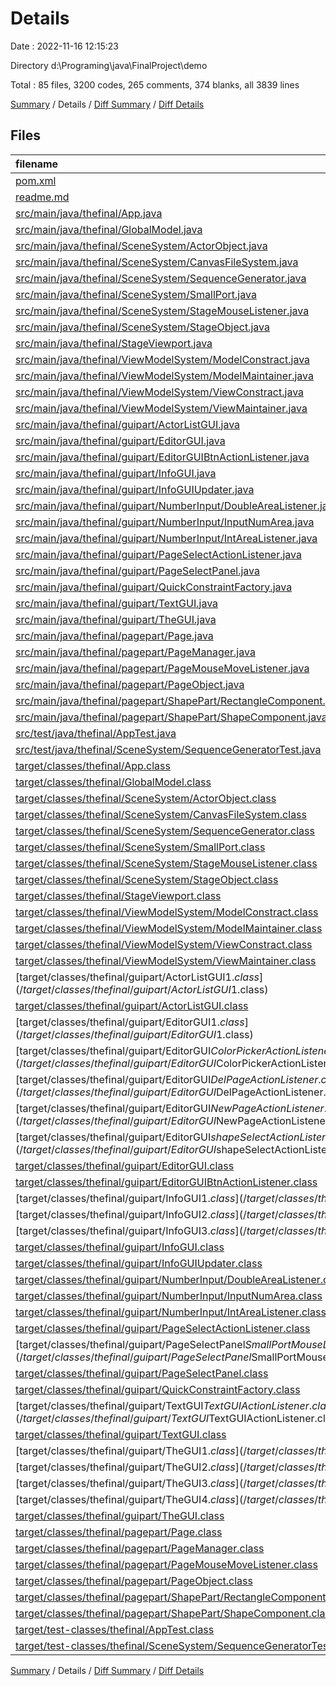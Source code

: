 # Details

Date : 2022-11-16 12:15:23

Directory d:\\Programing\\java\\FinalProject\\demo

Total : 85 files,  3200 codes, 265 comments, 374 blanks, all 3839 lines

[Summary](results.md) / Details / [Diff Summary](diff.md) / [Diff Details](diff-details.md)

## Files
| filename | language | code | comment | blank | total |
| :--- | :--- | ---: | ---: | ---: | ---: |
| [pom.xml](/pom.xml) | XML | 94 | 4 | 7 | 105 |
| [readme.md](/readme.md) | Markdown | 3 | 0 | 1 | 4 |
| [src/main/java/thefinal/App.java](/src/main/java/thefinal/App.java) | Java | 12 | 7 | 3 | 22 |
| [src/main/java/thefinal/GlobalModel.java](/src/main/java/thefinal/GlobalModel.java) | Java | 63 | 22 | 15 | 100 |
| [src/main/java/thefinal/SceneSystem/ActorObject.java](/src/main/java/thefinal/SceneSystem/ActorObject.java) | Java | 97 | 43 | 16 | 156 |
| [src/main/java/thefinal/SceneSystem/CanvasFileSystem.java](/src/main/java/thefinal/SceneSystem/CanvasFileSystem.java) | Java | 103 | 4 | 13 | 120 |
| [src/main/java/thefinal/SceneSystem/SequenceGenerator.java](/src/main/java/thefinal/SceneSystem/SequenceGenerator.java) | Java | 184 | 5 | 18 | 207 |
| [src/main/java/thefinal/SceneSystem/SmallPort.java](/src/main/java/thefinal/SceneSystem/SmallPort.java) | Java | 47 | 2 | 9 | 58 |
| [src/main/java/thefinal/SceneSystem/StageMouseListener.java](/src/main/java/thefinal/SceneSystem/StageMouseListener.java) | Java | 95 | 7 | 21 | 123 |
| [src/main/java/thefinal/SceneSystem/StageObject.java](/src/main/java/thefinal/SceneSystem/StageObject.java) | Java | 83 | 10 | 13 | 106 |
| [src/main/java/thefinal/StageViewport.java](/src/main/java/thefinal/StageViewport.java) | Java | 9 | 0 | 6 | 15 |
| [src/main/java/thefinal/ViewModelSystem/ModelConstract.java](/src/main/java/thefinal/ViewModelSystem/ModelConstract.java) | Java | 4 | 0 | 1 | 5 |
| [src/main/java/thefinal/ViewModelSystem/ModelMaintainer.java](/src/main/java/thefinal/ViewModelSystem/ModelMaintainer.java) | Java | 20 | 5 | 5 | 30 |
| [src/main/java/thefinal/ViewModelSystem/ViewConstract.java](/src/main/java/thefinal/ViewModelSystem/ViewConstract.java) | Java | 4 | 0 | 1 | 5 |
| [src/main/java/thefinal/ViewModelSystem/ViewMaintainer.java](/src/main/java/thefinal/ViewModelSystem/ViewMaintainer.java) | Java | 29 | 20 | 5 | 54 |
| [src/main/java/thefinal/guipart/ActorListGUI.java](/src/main/java/thefinal/guipart/ActorListGUI.java) | Java | 53 | 0 | 11 | 64 |
| [src/main/java/thefinal/guipart/EditorGUI.java](/src/main/java/thefinal/guipart/EditorGUI.java) | Java | 104 | 10 | 21 | 135 |
| [src/main/java/thefinal/guipart/EditorGUIBtnActionListener.java](/src/main/java/thefinal/guipart/EditorGUIBtnActionListener.java) | Java | 53 | 0 | 4 | 57 |
| [src/main/java/thefinal/guipart/InfoGUI.java](/src/main/java/thefinal/guipart/InfoGUI.java) | Java | 151 | 3 | 27 | 181 |
| [src/main/java/thefinal/guipart/InfoGUIUpdater.java](/src/main/java/thefinal/guipart/InfoGUIUpdater.java) | Java | 13 | 1 | 4 | 18 |
| [src/main/java/thefinal/guipart/NumberInput/DoubleAreaListener.java](/src/main/java/thefinal/guipart/NumberInput/DoubleAreaListener.java) | Java | 35 | 4 | 13 | 52 |
| [src/main/java/thefinal/guipart/NumberInput/InputNumArea.java](/src/main/java/thefinal/guipart/NumberInput/InputNumArea.java) | Java | 7 | 0 | 4 | 11 |
| [src/main/java/thefinal/guipart/NumberInput/IntAreaListener.java](/src/main/java/thefinal/guipart/NumberInput/IntAreaListener.java) | Java | 34 | 3 | 10 | 47 |
| [src/main/java/thefinal/guipart/PageSelectActionListener.java](/src/main/java/thefinal/guipart/PageSelectActionListener.java) | Java | 14 | 2 | 3 | 19 |
| [src/main/java/thefinal/guipart/PageSelectPanel.java](/src/main/java/thefinal/guipart/PageSelectPanel.java) | Java | 71 | 1 | 13 | 85 |
| [src/main/java/thefinal/guipart/QuickConstraintFactory.java](/src/main/java/thefinal/guipart/QuickConstraintFactory.java) | Java | 31 | 15 | 7 | 53 |
| [src/main/java/thefinal/guipart/TextGUI.java](/src/main/java/thefinal/guipart/TextGUI.java) | Java | 77 | 3 | 11 | 91 |
| [src/main/java/thefinal/guipart/TheGUI.java](/src/main/java/thefinal/guipart/TheGUI.java) | Java | 116 | 10 | 22 | 148 |
| [src/main/java/thefinal/pagepart/Page.java](/src/main/java/thefinal/pagepart/Page.java) | Java | 27 | 3 | 8 | 38 |
| [src/main/java/thefinal/pagepart/PageManager.java](/src/main/java/thefinal/pagepart/PageManager.java) | Java | 8 | 0 | 5 | 13 |
| [src/main/java/thefinal/pagepart/PageMouseMoveListener.java](/src/main/java/thefinal/pagepart/PageMouseMoveListener.java) | Java | 61 | 1 | 18 | 80 |
| [src/main/java/thefinal/pagepart/PageObject.java](/src/main/java/thefinal/pagepart/PageObject.java) | Java | 78 | 7 | 11 | 96 |
| [src/main/java/thefinal/pagepart/ShapePart/RectangleComponent.java](/src/main/java/thefinal/pagepart/ShapePart/RectangleComponent.java) | Java | 12 | 0 | 6 | 18 |
| [src/main/java/thefinal/pagepart/ShapePart/ShapeComponent.java](/src/main/java/thefinal/pagepart/ShapePart/ShapeComponent.java) | Java | 51 | 13 | 12 | 76 |
| [src/test/java/thefinal/AppTest.java](/src/test/java/thefinal/AppTest.java) | Java | 11 | 6 | 4 | 21 |
| [src/test/java/thefinal/SceneSystem/SequenceGeneratorTest.java](/src/test/java/thefinal/SceneSystem/SequenceGeneratorTest.java) | Java | 68 | 3 | 15 | 86 |
| [target/classes/thefinal/App.class](/target/classes/thefinal/App.class) | Java | 14 | 0 | 0 | 14 |
| [target/classes/thefinal/GlobalModel.class](/target/classes/thefinal/GlobalModel.class) | Java | 35 | 0 | 0 | 35 |
| [target/classes/thefinal/SceneSystem/ActorObject.class](/target/classes/thefinal/SceneSystem/ActorObject.class) | Java | 48 | 0 | 1 | 49 |
| [target/classes/thefinal/SceneSystem/CanvasFileSystem.class](/target/classes/thefinal/SceneSystem/CanvasFileSystem.class) | Java | 77 | 0 | 1 | 78 |
| [target/classes/thefinal/SceneSystem/SequenceGenerator.class](/target/classes/thefinal/SceneSystem/SequenceGenerator.class) | Java | 90 | 36 | 1 | 127 |
| [target/classes/thefinal/SceneSystem/SmallPort.class](/target/classes/thefinal/SceneSystem/SmallPort.class) | Java | 39 | 0 | 1 | 40 |
| [target/classes/thefinal/SceneSystem/StageMouseListener.class](/target/classes/thefinal/SceneSystem/StageMouseListener.class) | Java | 42 | 0 | 0 | 42 |
| [target/classes/thefinal/SceneSystem/StageObject.class](/target/classes/thefinal/SceneSystem/StageObject.class) | Java | 49 | 10 | 2 | 61 |
| [target/classes/thefinal/StageViewport.class](/target/classes/thefinal/StageViewport.class) | Java | 10 | 0 | 0 | 10 |
| [target/classes/thefinal/ViewModelSystem/ModelConstract.class](/target/classes/thefinal/ViewModelSystem/ModelConstract.class) | Java | 2 | 0 | 0 | 2 |
| [target/classes/thefinal/ViewModelSystem/ModelMaintainer.class](/target/classes/thefinal/ViewModelSystem/ModelMaintainer.class) | Java | 16 | 0 | 0 | 16 |
| [target/classes/thefinal/ViewModelSystem/ViewConstract.class](/target/classes/thefinal/ViewModelSystem/ViewConstract.class) | Java | 3 | 0 | 0 | 3 |
| [target/classes/thefinal/ViewModelSystem/ViewMaintainer.class](/target/classes/thefinal/ViewModelSystem/ViewMaintainer.class) | Java | 19 | 0 | 0 | 19 |
| [target/classes/thefinal/guipart/ActorListGUI$1.class](/target/classes/thefinal/guipart/ActorListGUI$1.class) | Java | 13 | 0 | 0 | 13 |
| [target/classes/thefinal/guipart/ActorListGUI.class](/target/classes/thefinal/guipart/ActorListGUI.class) | Java | 32 | 0 | 0 | 32 |
| [target/classes/thefinal/guipart/EditorGUI$1.class](/target/classes/thefinal/guipart/EditorGUI$1.class) | Java | 9 | 0 | 0 | 9 |
| [target/classes/thefinal/guipart/EditorGUI$ColorPickerActionListener.class](/target/classes/thefinal/guipart/EditorGUI$ColorPickerActionListener.class) | Java | 12 | 2 | 0 | 14 |
| [target/classes/thefinal/guipart/EditorGUI$DelPageActionListener.class](/target/classes/thefinal/guipart/EditorGUI$DelPageActionListener.class) | Java | 12 | 0 | 0 | 12 |
| [target/classes/thefinal/guipart/EditorGUI$NewPageActionListener.class](/target/classes/thefinal/guipart/EditorGUI$NewPageActionListener.class) | Java | 14 | 0 | 0 | 14 |
| [target/classes/thefinal/guipart/EditorGUI$shapeSelectActionListener.class](/target/classes/thefinal/guipart/EditorGUI$shapeSelectActionListener.class) | Java | 11 | 0 | 0 | 11 |
| [target/classes/thefinal/guipart/EditorGUI.class](/target/classes/thefinal/guipart/EditorGUI.class) | Java | 34 | 0 | 0 | 34 |
| [target/classes/thefinal/guipart/EditorGUIBtnActionListener.class](/target/classes/thefinal/guipart/EditorGUIBtnActionListener.class) | Java | 39 | 0 | 0 | 39 |
| [target/classes/thefinal/guipart/InfoGUI$1.class](/target/classes/thefinal/guipart/InfoGUI$1.class) | Java | 11 | 0 | 0 | 11 |
| [target/classes/thefinal/guipart/InfoGUI$2.class](/target/classes/thefinal/guipart/InfoGUI$2.class) | Java | 10 | 0 | 0 | 10 |
| [target/classes/thefinal/guipart/InfoGUI$3.class](/target/classes/thefinal/guipart/InfoGUI$3.class) | Java | 13 | 0 | 1 | 14 |
| [target/classes/thefinal/guipart/InfoGUI.class](/target/classes/thefinal/guipart/InfoGUI.class) | Java | 75 | 0 | 0 | 75 |
| [target/classes/thefinal/guipart/InfoGUIUpdater.class](/target/classes/thefinal/guipart/InfoGUIUpdater.class) | Java | 14 | 0 | 0 | 14 |
| [target/classes/thefinal/guipart/NumberInput/DoubleAreaListener.class](/target/classes/thefinal/guipart/NumberInput/DoubleAreaListener.class) | Java | 23 | 0 | 0 | 23 |
| [target/classes/thefinal/guipart/NumberInput/InputNumArea.class](/target/classes/thefinal/guipart/NumberInput/InputNumArea.class) | Java | 6 | 0 | 0 | 6 |
| [target/classes/thefinal/guipart/NumberInput/IntAreaListener.class](/target/classes/thefinal/guipart/NumberInput/IntAreaListener.class) | Java | 22 | 0 | 0 | 22 |
| [target/classes/thefinal/guipart/PageSelectActionListener.class](/target/classes/thefinal/guipart/PageSelectActionListener.class) | Java | 12 | 0 | 0 | 12 |
| [target/classes/thefinal/guipart/PageSelectPanel$SmallPortMouseListenerImplementation.class](/target/classes/thefinal/guipart/PageSelectPanel$SmallPortMouseListenerImplementation.class) | Java | 23 | 0 | 1 | 24 |
| [target/classes/thefinal/guipart/PageSelectPanel.class](/target/classes/thefinal/guipart/PageSelectPanel.class) | Java | 32 | 3 | 0 | 35 |
| [target/classes/thefinal/guipart/QuickConstraintFactory.class](/target/classes/thefinal/guipart/QuickConstraintFactory.class) | Java | 21 | 0 | 0 | 21 |
| [target/classes/thefinal/guipart/TextGUI$TextGUIActionListener.class](/target/classes/thefinal/guipart/TextGUI$TextGUIActionListener.class) | Java | 31 | 0 | 0 | 31 |
| [target/classes/thefinal/guipart/TextGUI.class](/target/classes/thefinal/guipart/TextGUI.class) | Java | 30 | 0 | 0 | 30 |
| [target/classes/thefinal/guipart/TheGUI$1.class](/target/classes/thefinal/guipart/TheGUI$1.class) | Java | 10 | 0 | 0 | 10 |
| [target/classes/thefinal/guipart/TheGUI$2.class](/target/classes/thefinal/guipart/TheGUI$2.class) | Java | 10 | 0 | 0 | 10 |
| [target/classes/thefinal/guipart/TheGUI$3.class](/target/classes/thefinal/guipart/TheGUI$3.class) | Java | 10 | 0 | 0 | 10 |
| [target/classes/thefinal/guipart/TheGUI$4.class](/target/classes/thefinal/guipart/TheGUI$4.class) | Java | 16 | 0 | 0 | 16 |
| [target/classes/thefinal/guipart/TheGUI.class](/target/classes/thefinal/guipart/TheGUI.class) | Java | 49 | 0 | 1 | 50 |
| [target/classes/thefinal/pagepart/Page.class](/target/classes/thefinal/pagepart/Page.class) | Java | 24 | 0 | 0 | 24 |
| [target/classes/thefinal/pagepart/PageManager.class](/target/classes/thefinal/pagepart/PageManager.class) | Java | 8 | 0 | 0 | 8 |
| [target/classes/thefinal/pagepart/PageMouseMoveListener.class](/target/classes/thefinal/pagepart/PageMouseMoveListener.class) | Java | 25 | 0 | 0 | 25 |
| [target/classes/thefinal/pagepart/PageObject.class](/target/classes/thefinal/pagepart/PageObject.class) | Java | 46 | 0 | 1 | 47 |
| [target/classes/thefinal/pagepart/ShapePart/RectangleComponent.class](/target/classes/thefinal/pagepart/ShapePart/RectangleComponent.class) | Java | 10 | 0 | 0 | 10 |
| [target/classes/thefinal/pagepart/ShapePart/ShapeComponent.class](/target/classes/thefinal/pagepart/ShapePart/ShapeComponent.class) | Java | 29 | 0 | 0 | 29 |
| [target/test-classes/thefinal/AppTest.class](/target/test-classes/thefinal/AppTest.class) | Java | 11 | 0 | 0 | 11 |
| [target/test-classes/thefinal/SceneSystem/SequenceGeneratorTest.class](/target/test-classes/thefinal/SceneSystem/SequenceGeneratorTest.class) | Java | 87 | 0 | 1 | 88 |

[Summary](results.md) / Details / [Diff Summary](diff.md) / [Diff Details](diff-details.md)